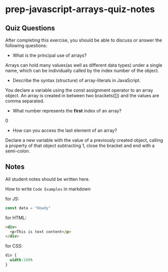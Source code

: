 # prep-javascript-arrays-quiz-notes



## Quiz Questions

After completing this exercise, you should be able to discuss or answer the following questions:

- What is the principal use of arrays?

Arrays can hold many values(as well as different data types) under a single name, which can be individually called by the index number of the object.

- Describe the syntax (structure) of array-literals in JavaScript.

You declare a variable using the const assignment operator to an array object. An array is created in between two brackets([]) and the values are comma separated.

- What number represents the **first** index of an array?

0

- How can you access the last element of an array?

Declare a new variable with the value of a previously created object, calling a property of that object subtracting 1, close the bracket and end with a semi-colon.

## Notes

All student notes should be written here.


How to write `Code Examples` in markdown

for JS:
```javascript
const data = "Howdy"
```

for HTML:
```html
<div>
  <p>This is text content</p>
</div>
```

for CSS:
```css
div {
  width:100%
}
```
